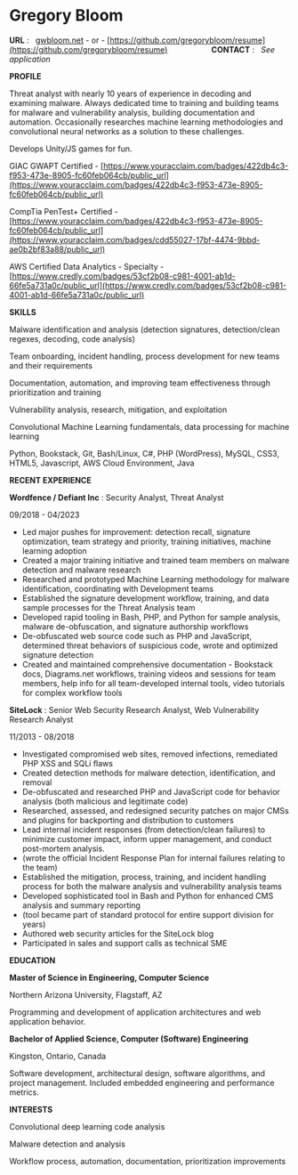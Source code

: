 Gregory Bloom
============

**URL** : &nbsp; [gwbloom.net](http://gwbloom.net) - or - [https://github.com/gregorybloom/resume](https://github.com/gregorybloom/resume) &nbsp;&nbsp;&nbsp;&nbsp;&nbsp;&nbsp;&nbsp;&nbsp;&nbsp;&nbsp;&nbsp;&nbsp;&nbsp;&nbsp;&nbsp;&nbsp;&nbsp;&nbsp; **CONTACT** : &nbsp; _See application_

**PROFILE**

Threat analyst with nearly 10 years of experience in decoding and examining malware.  Always dedicated time to training and building teams for malware and vulnerability analysis, building documentation and automation.  Occasionally researches machine learning methodologies and convolutional neural networks as a solution to these challenges.

Develops Unity/JS games for fun.

GIAC GWAPT Certified - [https://www.youracclaim.com/badges/422db4c3-f953-473e-8905-fc60feb064cb/public_url](https://www.youracclaim.com/badges/422db4c3-f953-473e-8905-fc60feb064cb/public_url)

CompTia PenTest+ Certified - [https://www.youracclaim.com/badges/422db4c3-f953-473e-8905-fc60feb064cb/public_url](https://www.youracclaim.com/badges/cdd55027-17bf-4474-9bbd-ae0b2bf83a88/public_url)

AWS Certified Data Analytics - Specialty - [https://www.credly.com/badges/53cf2b08-c981-4001-ab1d-66fe5a731a0c/public_url](https://www.credly.com/badges/53cf2b08-c981-4001-ab1d-66fe5a731a0c/public_url)

**SKILLS**

Malware identification and analysis (detection signatures, detection/clean regexes, decoding, code analysis)

Team onboarding, incident handling, process development for new teams and their requirements

Documentation, automation, and improving team effectiveness through prioritization and training

Vulnerability analysis, research, mitigation, and exploitation

Convolutional Machine Learning fundamentals, data processing for machine learning

Python, Bookstack, Git, Bash/Linux, C#, PHP (WordPress), MySQL, CSS3, HTML5, Javascript, AWS Cloud Environment, Java


**RECENT EXPERIENCE**

**Wordfence / Defiant Inc** :
Security Analyst, Threat Analyst

09/2018 - 04/2023

 - Led major pushes for improvement: detection recall, signature optimization, team strategy and priority, training initiatives, machine learning adoption
 - Created a major training initiative and trained team members on malware detection and malware research
 - Researched and prototyped Machine Learning methodology for malware identification, coordinating with Development teams
 - Established the signature development workflow, training, and data sample processes for the Threat Analysis team
 - Developed rapid tooling in Bash, PHP, and Python for sample analysis, malware de-obfuscation, and signature authorship workflows
 - De-obfuscated web source code such as PHP and JavaScript, determined threat behaviors of suspicious code, wrote and optimized signature detection
 - Created and maintained comprehensive documentation - Bookstack docs, Diagrams.net workflows, training videos and sessions for team members, help info for all team-developed internal tools, video tutorials for complex workflow tools


**SiteLock** :
Senior Web Security Research Analyst, Web Vulnerability Research Analyst

11/2013 - 08/2018

- Investigated compromised web sites, removed infections, remediated PHP XSS and SQLi flaws
- Created detection methods for malware detection, identification, and removal
- De-obfuscated and researched PHP and JavaScript code for behavior analysis (both malicious and legitimate code)
- Researched, assessed, and redesigned security patches on major CMSs and plugins for backporting and distribution to customers
- Lead internal incident responses (from detection/clean failures) to minimize customer impact, inform upper management, and conduct post-mortem analysis.
-	(wrote the official Incident Response Plan for internal failures relating to the team)
- Established the mitigation, process, training, and incident handling process for both the malware analysis and vulnerability analysis teams
- Developed sophisticated tool in Bash and Python for enhanced CMS analysis and summary reporting
- 	(tool became part of standard protocol for entire support division for years)
- Authored web security articles for the SiteLock blog
- Participated in sales and support calls as technical SME

**EDUCATION**

**Master of Science in Engineering, Computer Science**

Northern Arizona University, Flagstaff, AZ

Programming and development of application architectures and web application behavior.

**Bachelor of Applied Science, Computer (Software) Engineering**

Kingston, Ontario, Canada

Software development, architectural design, software algorithms, and project management.  Included embedded engineering and performance metrics.

**INTERESTS**

Convolutional deep learning code analysis

Malware detection and analysis

Workflow process, automation, documentation, prioritization improvements
